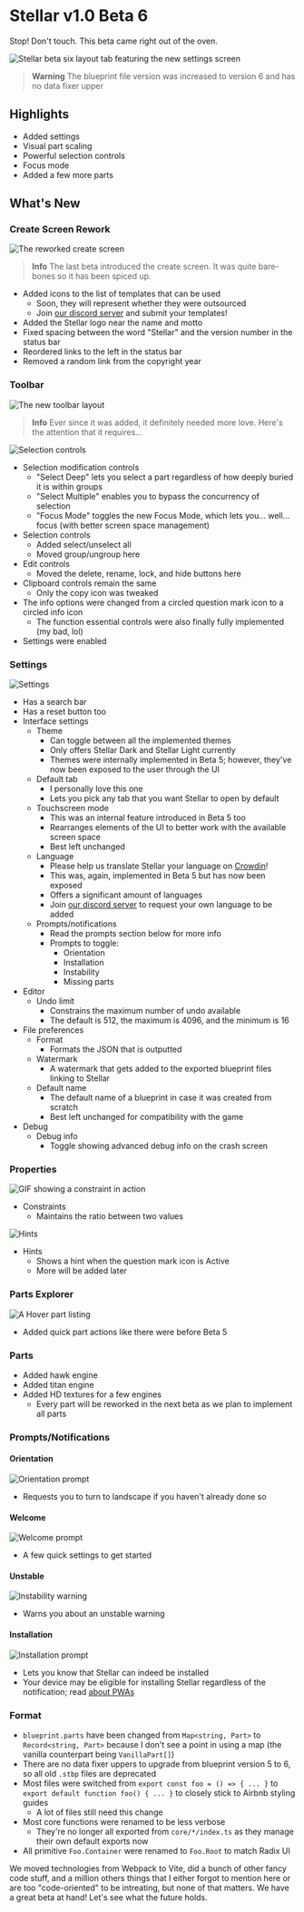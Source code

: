 # Stellar v1.0 Beta 6

Stop! Don't touch. This beta came right out of the oven.

![Stellar beta six layout tab featuring the new settings screen](https://i.imgur.com/su2EO9a.png)

> **Warning** The blueprint file version was increased to version 6 and has no data fixer upper

## Highlights

- Added settings
- Visual part scaling
- Powerful selection controls
- Focus mode
- Added a few more parts

## What's New

### Create Screen Rework

![The reworked create screen](https://i.imgur.com/O2NLxfd.png)

> **Info** The last beta introduced the create screen. It was quite bare-bones so it has been spiced up.

- Added icons to the list of templates that can be used
  - Soon, they will represent whether they were outsourced
  - Join [our discord server](https://discord.gg/nDt7AjGJQH) and submit your templates!
- Added the Stellar logo near the name and motto
- Fixed spacing between the word "Stellar" and the version number in the status bar
- Reordered links to the left in the status bar
- Removed a random link from the copyright year

### Toolbar

![The new toolbar layout](https://i.imgur.com/JbV4URP.png)

> **Info** Ever since it was added, it definitely needed more love. Here's the attention that it requires...

![Selection controls](https://i.imgur.com/aSHyKTg.png)

- Selection modification controls
  - "Select Deep" lets you select a part regardless of how deeply buried it is within groups
  - "Select Multiple" enables you to bypass the concurrency of selection
  - "Focus Mode" toggles the new Focus Mode, which lets you... well... focus (with better screen space management)
- Selection controls
  - Added select/unselect all
  - Moved group/ungroup here
- Edit controls
  - Moved the delete, rename, lock, and hide buttons here
- Clipboard controls remain the same
  - Only the copy icon was tweaked
- The info options were changed from a circled question mark icon to a circled info icon
  - The function essential controls were also finally fully implemented (my bad, lol)
- Settings were enabled

### Settings

![Settings](https://i.imgur.com/UvIXKp3.png)

- Has a search bar
- Has a reset button too
- Interface settings
  - Theme
    - Can toggle between all the implemented themes
    - Only offers Stellar Dark and Stellar Light currently
    - Themes were internally implemented in Beta 5; however, they've now been exposed to the user through the UI
  - Default tab
    - I personally love this one
    - Lets you pick any tab that you want Stellar to open by default
  - Touchscreen mode
    - This was an internal feature introduced in Beta 5 too
    - Rearranges elements of the UI to better work with the available screen space
    - Best left unchanged
  - Language
    - Please help us translate Stellar your language on [Crowdin](https://crowdin.com/project/stellareditor)!
    - This was, again, implemented in Beta 5 but has now been exposed
    - Offers a significant amount of languages
    - Join [our discord server](https://discord.gg/nDt7AjGJQH) to request your own language to be added
  - Prompts/notifications
    - Read the prompts section below for more info
    - Prompts to toggle:
      - Orientation
      - Installation
      - Instability
      - Missing parts
- Editor
  - Undo limit
    - Constrains the maximum number of undo available
    - The default is 512, the maximum is 4096, and the minimum is 16
- File preferences
  - Format
    - Formats the JSON that is outputted
  - Watermark
    - A watermark that gets added to the exported blueprint files linking to Stellar
  - Default name
    - The default name of a blueprint in case it was created from scratch
    - Best left unchanged for compatibility with the game
- Debug
  - Debug info
    - Toggle showing advanced debug info on the crash screen

### Properties

![GIF showing a constraint in action](https://i.imgur.com/FJehIdA.gif)

- Constraints
  - Maintains the ratio between two values

![Hints](https://i.imgur.com/rTU5w0b.png)

- Hints
  - Shows a hint when the question mark icon is Active
  - More will be added later

### Parts Explorer

![A Hover part listing](https://i.imgur.com/pPAWHEc.png)

- Added quick part actions like there were before Beta 5

### Parts

- Added hawk engine
- Added titan engine
- Added HD textures for a few engines
  - Every part will be reworked in the next beta as we plan to implement all parts

### Prompts/Notifications

#### Orientation

![Orientation prompt](https://i.imgur.com/NcTNCQU.png)

- Requests you to turn to landscape if you haven't already done so

#### Welcome

![Welcome prompt](https://i.imgur.com/aarLx0V.png)

- A few quick settings to get started

#### Unstable

![Instability warning](https://i.imgur.com/8aqdrnR.png)

- Warns you about an unstable warning

#### Installation

![Installation prompt](https://i.imgur.com/VnmG8PW.png)

- Lets you know that Stellar can indeed be installed
- Your device may be eligible for installing Stellar regardless of the notification; read [about PWAs](https://web.dev/progressive-web-apps/)

### Format

- `blueprint.parts` have been changed from `Map<string, Part>` to `Record<string, Part>` because I don't see a point in using a map (the vanilla counterpart being `VanillaPart[]`)
- There are no data fixer uppers to upgrade from blueprint version 5 to 6, so all old `.stbp` files are deprecated
- Most files were switched from `export const foo = () => { ... }` to `export default function foo() { ... }` to closely stick to Airbnb styling guides
  - A lot of files still need this change
- Most core functions were renamed to be less verbose
  - They're no longer all exported from `core/*/index.ts` as they manage their own default exports now
- All primitive `Foo.Container` were renamed to `Foo.Root` to match Radix UI

We moved technologies from Webpack to Vite, did a bunch of other fancy code stuff, and a million others things that I either forgot to mention here or are too "code-oriented" to be intreating, but none of that matters. We have a great beta at hand! Let's see what the future holds.
